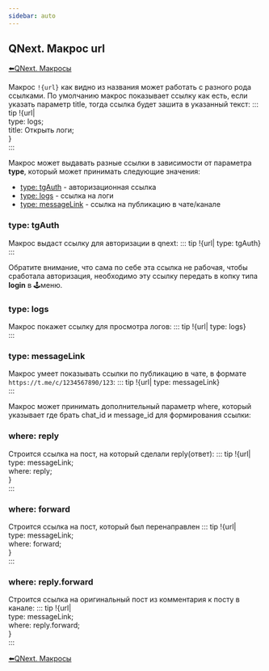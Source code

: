 ```yaml
---
sidebar: auto
---
```


## QNext. Макрос url

[⬅️QNext. Макросы](/docs-test/ph/QNext-Macroses-12-22)



Макрос `!{url}` как видно из названия может работать с разного рода ссылками. По умолчанию макрос показывает ссылку как есть, если указать параметр title, тогда ссылка будет зашита в указанный текст:
::: tip
!{url|<br>  type: logs;<br>  title: Открыть логи;<br>}<br>
:::

Макрос может выдавать разные ссылки в зависимости от параметра **type**, который может принимать следующие значения:
* [type: tgAuth](#type:-tgauth) - авторизационная ссылка
* [type: logs](#type:-logs) - ссылка на логи
* [type: messageLink](#type:-messagelink) - ссылка на публикацию в чате/канале
### type: tgAuth

Макрос выдаст ссылку для авторизации в qnext:
::: tip
!{url| type: tgAuth}<br>
:::

Обратите внимание, что сама по себе эта ссылка не рабочая, чтобы сработала авторизация, необходимо эту ссылку передать в копку типа **login** в 🕹меню. 


### type: logs

Макрос покажет ссылку для просмотра логов:
::: tip
!{url| type: logs}<br>
:::


### type: messageLink

Макрос умеет показывать ссылки по публикацию в чате, в формате `https://t.me/c/1234567890/123`:
::: tip
!{url| type: messageLink}<br>
:::

Макрос может принимать дополнительный параметр where, который указывает где брать chat_id и message_id для формирования ссылки:
### where: reply

Строится ссылка на пост, на который сделали reply(ответ):
::: tip
!{url|<br>  type: messageLink;<br>  where: reply;<br>}<br>
:::
### where: forward

Строится ссылка на пост, который был перенаправлен
::: tip
!{url|<br>  type: messageLink;<br>  where: forward;<br>}<br>
:::
### where: reply.forward

Строится ссылка на оригинальный пост из комментария к посту в канале:
::: tip
!{url|<br>  type: messageLink;<br>  where: reply.forward;<br>}<br>
:::



[⬅️QNext. Макросы](/docs-test/ph/QNext-Macroses-12-22)